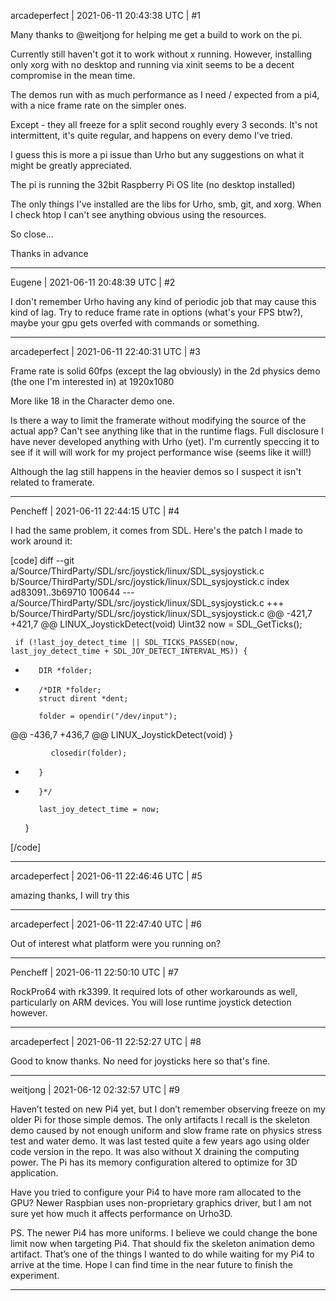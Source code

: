 arcadeperfect | 2021-06-11 20:43:38 UTC | #1

Many thanks to @weitjong for helping me get a build to work on the pi.

Currently still haven't got it to work without x running. However, installing only xorg with no desktop and running via xinit seems to be a decent compromise in the mean time.

The demos run with as much performance as I need / expected from a pi4, with a nice frame rate on the simpler ones. 

Except - they all freeze for a split second roughly every 3 seconds. It's not intermittent, it's quite regular, and happens on every demo I've tried.

I guess this is more a pi issue than Urho but any suggestions on what it might be greatly appreciated.

The pi is running the 32bit Raspberry Pi OS lite (no desktop installed)

The only things I've installed are the libs for Urho, smb, git, and xorg. When I check htop I can't see anything obvious using the resources.

So close...

Thanks in advance

-------------------------

Eugene | 2021-06-11 20:48:39 UTC | #2

I don't remember Urho having any kind of periodic job that may cause this kind of lag.
Try to reduce frame rate in options (what's your FPS btw?), maybe your gpu gets overfed with commands or something.

-------------------------

arcadeperfect | 2021-06-11 22:40:31 UTC | #3

Frame rate is solid 60fps (except the lag obviously) in the 2d physics demo (the one I'm interested in) at 1920x1080

More like 18 in the Character demo one.

Is there a way to limit the framerate without modifying the source of the actual app? Can't see anything like that in the runtime flags. Full disclosure I have never developed anything with Urho (yet). I'm currently speccing it to see if it will will work for my project performance wise (seems like it will!)

Although the lag still happens in the heavier demos so I suspect it isn't related to framerate.

-------------------------

Pencheff | 2021-06-11 22:44:15 UTC | #4

I had the same problem, it comes from SDL. Here's the patch I made to work around it:

[code]
diff --git a/Source/ThirdParty/SDL/src/joystick/linux/SDL_sysjoystick.c b/Source/ThirdParty/SDL/src/joystick/linux/SDL_sysjoystick.c
index ad83091..3b69710 100644
--- a/Source/ThirdParty/SDL/src/joystick/linux/SDL_sysjoystick.c
+++ b/Source/ThirdParty/SDL/src/joystick/linux/SDL_sysjoystick.c
@@ -421,7 +421,7 @@ LINUX_JoystickDetect(void)
     Uint32 now = SDL_GetTicks();
 
     if (!last_joy_detect_time || SDL_TICKS_PASSED(now, last_joy_detect_time + SDL_JOY_DETECT_INTERVAL_MS)) {
-        DIR *folder;
+        /*DIR *folder;
         struct dirent *dent;
 
         folder = opendir("/dev/input");
@@ -436,7 +436,7 @@ LINUX_JoystickDetect(void)
             }
 
             closedir(folder);
-        }
+        }*/
 
         last_joy_detect_time = now;
     }

[/code]

-------------------------

arcadeperfect | 2021-06-11 22:46:46 UTC | #5

amazing thanks, I will try this

-------------------------

arcadeperfect | 2021-06-11 22:47:40 UTC | #6

Out of interest what platform were you running on?

-------------------------

Pencheff | 2021-06-11 22:50:10 UTC | #7

RockPro64 with rk3399. It required lots of other workarounds as well, particularly on ARM devices.
You will lose runtime joystick detection however.

-------------------------

arcadeperfect | 2021-06-11 22:52:27 UTC | #8

Good to know thanks. No need for joysticks here so that's fine.

-------------------------

weitjong | 2021-06-12 02:32:57 UTC | #9

Haven’t tested on new Pi4 yet, but I don’t remember observing freeze on my older Pi for those simple demos. The only artifacts I recall is the skeleton demo caused by not enough uniform and slow frame rate on physics stress test and water demo. It was last tested quite a few years ago using older code version in the repo. It was also without X draining the computing power. The Pi has its memory configuration altered to optimize for 3D application. 

Have you tried to configure your Pi4 to have more ram allocated to the GPU? Newer Raspbian uses non-proprietary graphics driver, but I am not sure yet how much it affects performance on Urho3D.

PS. The newer Pi4 has more uniforms. I believe we could change the bone limit now when targeting Pi4. That should fix the skeleton animation demo artifact. That’s one of the things I wanted to do while waiting for my Pi4 to arrive at the time. Hope I can find time in the near future to finish the experiment.

-------------------------

